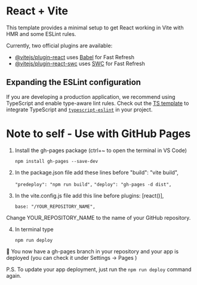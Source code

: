 # React + Vite

This template provides a minimal setup to get React working in Vite with HMR and some ESLint rules.

Currently, two official plugins are available:

- [@vitejs/plugin-react](https://github.com/vitejs/vite-plugin-react/blob/main/packages/plugin-react/README.md) uses [Babel](https://babeljs.io/) for Fast Refresh
- [@vitejs/plugin-react-swc](https://github.com/vitejs/vite-plugin-react-swc) uses [SWC](https://swc.rs/) for Fast Refresh

## Expanding the ESLint configuration

If you are developing a production application, we recommend using TypeScript and enable type-aware lint rules. Check out the [TS template](https://github.com/vitejs/vite/tree/main/packages/create-vite/template-react-ts) to integrate TypeScript and [`typescript-eslint`](https://typescript-eslint.io) in your project.

# Note to self - Use with GitHub Pages
1. Install the gh-pages package (ctrl+~ to open the terminal in VS Code)

    `npm install gh-pages --save-dev`

2. In the package.json file add these lines before "build": "vite build",

    `"predeploy": "npm run build",`
    `"deploy": "gh-pages -d dist",`

3. In the vite.config.js file add this line before plugins: [react()],

    `base: "/YOUR_REPOSITORY_NAME",`

Change YOUR_REPOSITORY_NAME to the name of your GitHub repository.

4. In terminal type

    `npm run deploy`

🎉 You now have a gh-pages branch in your repository and your app is deployed (you can check it under Settings -> Pages )

P.S. To update your app deployment, just run the `npm run deploy` command again.